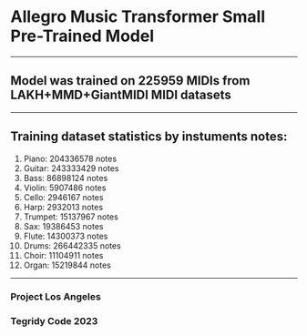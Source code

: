 # Allegro Music Transformer Small Pre-Trained Model

***

## Model was trained on 225959 MIDIs from LAKH+MMD+GiantMIDI MIDI datasets

***

## Training dataset statistics by instuments notes:

1) Piano: 204336578 notes
2) Guitar: 243333429 notes
3) Bass: 86898124 notes
4) Violin: 5907486 notes
5) Cello: 2946167 notes
6) Harp: 2932013 notes
7) Trumpet: 15137967 notes
8) Sax: 19386453 notes
9) Flute: 14300373 notes
10) Drums: 266442335 notes
11) Choir: 11104911 notes
12) Organ: 15219844 notes

***

### Project Los Angeles
### Tegridy Code 2023
